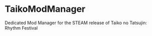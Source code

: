 # TaikoModManager
 Dedicated Mod Manager for the STEAM release of Taiko no Tatsujin: Rhythm Festival
